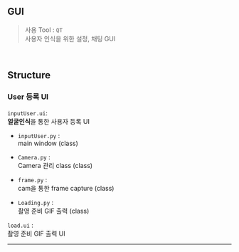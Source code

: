 ## GUI
> 사용 Tool : ```QT``` \
> 사용자 인식을 위한 설정, 채팅 GUI

<br>

## Structure
### User 등록 UI
 ```inputUser.ui```: \
 **얼굴인식**을 통한 사용자 등록 UI 

* ```inputUser.py``` : \
main window (class)
* ```Camera.py``` : \
Camera 관리 class (class)
* ```frame.py``` : \
cam을 통한 frame capture (class)

* ```Loading.py``` : \
촬영 준비 GIF 출력 (class)

```load.ui``` : \
촬영 준비 GIF 출력 UI

---

<br>


<br>